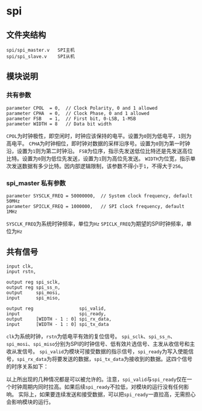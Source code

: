 # spi

## 文件夹结构
```
spi/spi_master.v   SPI主机
spi/spi_slave.v    SPI从机
```

## 模块说明

### 共有参数

```
parameter CPOL  = 0,  // Clock Polarity, 0 and 1 allowed
parameter CPHA  = 0,  // Clock Phase, 0 and 1 allowed
parameter FSB   = 1,  // First bit, 0-LSB, 1-MSB
parameter WIDTH = 8   // Data bit width
```
``CPOL``为时钟极性，即空闲时，时钟应该保持的电平。设置为``0``则为低电平，``1``则为高电平。
``CPHA``为时钟相位，即时钟对数据的采样沿序号。设置为``0``则为第一时钟沿，设置为``1``则为第二时钟沿。
``FSB``为位序，指示先发送低位比特还是先发送高位比特。设置为``0``则为低位先发送，设置为``1``则为高位先发送。
``WIDTH``为位宽，指示单次发送数据有多少比特。因内部逻辑限制，该参数不得小于``1``，不得大于``256``。

### spi_master 私有参数

```
parameter SYSCLK_FREQ = 50000000,  // System clock frequency, default 50MHz
parameter SPICLK_FREQ = 1000000,   // SPI clock frequency, default 1MHz
```
``SYSCLK_FREQ``为系统时钟频率，单位为``Hz``
``SPICLK_FREQ``为期望的SPI时钟频率，单位为``Hz``

## 共有信号

```
input clk,
input rstn,

output reg spi_sclk,
output reg spi_ss_n,
output     spi_mosi,
input      spi_miso,

output reg                 spi_valid,
input                      spi_ready,
output     [WIDTH - 1 : 0] spi_rx_data,
input      [WIDTH - 1 : 0] spi_tx_data
```

``clk``为系统时钟，``rstn``为低电平有效的复位信号。
``spi_sclk``、``spi_ss_n``、``spi_mosi``、``spi_miso``分别为SPI的时钟信号、低有效片选信号、主发从收信号和主收从发信号。
``spi_valid``为模块可接受数据的指示信号，``spi_ready``为写入使能信号，``spi_rx_data``为将要发送的数据，``spi_tx_data``为接收到的数据。这四个信号的时序关系如下：
<div align="center">
<script type="WaveDrom">
{signal: [
  {name: 'clk', wave: 'p.......'},
  {name: 'spi_valid', wave: 'x0.10..x'},
  {name: 'spi_ready', wave: 'x01.0..x'},
  {name: 'spi_rx_data', wave: 'x0.30..x'},
  {name: 'spi_tx_data', wave: 'x0.40..x'}
]}
</script>
</div>

<div align="center">
<script type="WaveDrom">
{signal: [
  {name: 'clk', wave: 'p.......'},
  {name: 'spi_valid', wave: 'x0.10..x'},
  {name: 'spi_ready', wave: 'x01..0.x'},
  {name: 'spi_rx_data', wave: 'x0.30..x'},
  {name: 'spi_tx_data', wave: 'x0.40..x'}
]}
</script>
</div>

<div align="center">
<script type="WaveDrom">
{signal: [
  {name: 'clk', wave: 'p.......'},
  {name: 'spi_valid', wave: 'x01..0.x'},
  {name: 'spi_ready', wave: 'x0..10.x'},
  {name: 'spi_rx_data', wave: 'x0.30..x'},
  {name: 'spi_tx_data', wave: 'x0.40..x'}
]}
</script>
</div>

以上所出现的几种情况都是可以被允许的。注意，``spi_valid``与``spi_ready``仅在一个时钟周期内同时拉高。如果后续``spi_ready``不拉低，对模块的运行没有任何影响。
实际上，如果要连续发送和接受数据，可以把``spi_ready``一直拉高，无需担心会影响模块的运行。